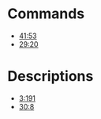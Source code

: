 # Commands

- [41:53](https://quran.com/41/53)
- [29:20](https://quran.com/29/20)

# Descriptions

- [3:191](https://quran.com/3/191)
- [30:8](https://quran.com/30/8)
